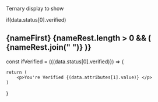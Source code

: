 Ternary display to show 

if(data.status[0].verified)

<h2>
  <span className="product--title__large">{nameFirst}</span>
  {nameRest.length > 0 && (
    <span className="product--title__small">{nameRest.join(" ")}</span>
  )}
</h2>


const ifVerified = ({(data.status[0].verified)}) => {

    return (
        <p>You're Verified {(data.attributes[1].value)} </p>
    )
}